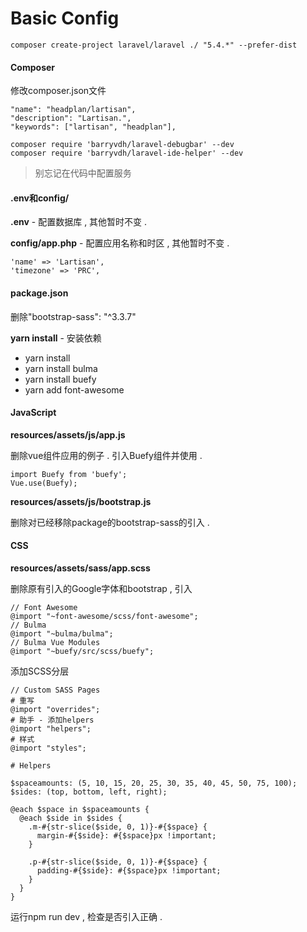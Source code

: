 # Basic Config

```
composer create-project laravel/laravel ./ "5.4.*" --prefer-dist
```

#### Composer

修改composer.json文件

```
"name": "headplan/lartisan",
"description": "Lartisan.",
"keywords": ["lartisan", "headplan"],
```

```
composer require 'barryvdh/laravel-debugbar' --dev
composer require 'barryvdh/laravel-ide-helper' --dev
```

> 别忘记在代码中配置服务

#### .env和config/

**.env** - 配置数据库 , 其他暂时不变 .

**config/app.php** - 配置应用名称和时区 , 其他暂时不变 .

```
'name' => 'Lartisan',
'timezone' => 'PRC',
```

#### **package.json**

删除"bootstrap-sass": "^3.3.7"

**yarn install** - 安装依赖

* yarn install
* yarn install bulma
* yarn install buefy
* yarn add font-awesome

#### JavaScript

**resources/assets/js/app.js**

删除vue组件应用的例子 . 引入Buefy组件并使用 .

```
import Buefy from 'buefy';
Vue.use(Buefy);
```

**resources/assets/js/bootstrap.js**

删除对已经移除package的bootstrap-sass的引入 .

#### CSS

**resources/assets/sass/app.scss**

删除原有引入的Google字体和bootstrap , 引入

```
// Font Awesome
@import "~font-awesome/scss/font-awesome";
// Bulma
@import "~bulma/bulma";
// Bulma Vue Modules
@import "~buefy/src/scss/buefy";
```

添加SCSS分层

```
// Custom SASS Pages
# 重写
@import "overrides";
# 助手 - 添加helpers
@import "helpers";
# 样式
@import "styles";
```

```
# Helpers

$spaceamounts: (5, 10, 15, 20, 25, 30, 35, 40, 45, 50, 75, 100);
$sides: (top, bottom, left, right);

@each $space in $spaceamounts {
  @each $side in $sides {
    .m-#{str-slice($side, 0, 1)}-#{$space} {
      margin-#{$side}: #{$space}px !important;
    }

    .p-#{str-slice($side, 0, 1)}-#{$space} {
      padding-#{$side}: #{$space}px !important;
    }
  }
}
```

运行npm run dev , 检查是否引入正确 .

